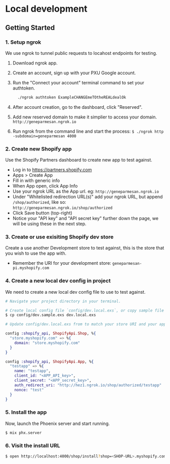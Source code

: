 # Local development

## Getting Started

### 1. Setup ngrok

We use ngrok to tunnel public requests to locahost endpoints for testing.

1.  Download ngrok app.
2.  Create an account, sign up with your PXU Google account.
3.  Run the "Connect your account" terminal command to set your authtoken.


    ```sh
      ./ngrok authtoken ExampleCHANGEmeTOtheREALdealOk
    ```

4.  After account creation, go to the dashboard, click "Reserved".
5.  Add new reserved domain to make it simplier to access your domain.
    `http://geneparmesan.ngrok.io`
6.  Run ngrok from the command line and start the process:
    `$ ./ngrok http -subdomain=geneparmesan 4000`

### 2. Create new Shopify app

Use the Shopify Partners dashboard to create new app to test against.

- Log in to https://partners.shopify.com
- Apps > Create App
- Fill in with generic info
- When App open, click App Info
- Use your ngrok URL as the App url. eg: `http://geneparmesan.ngrok.io`
- Under "Whitelisted redirection URL(s)" add your ngrok URL, but append `/shop/authorized`, like so: `http://geneparmesan.ngrok.io/shop/authorized`
- Click Save button (top-right)
- Notice your "API key" and "API secret key" further down the page, we will be using these in the next step.

### 3. Create or use exisiting Shopify dev store

Create a use another Development store to test against, this is the store that you wish to use the app with.

- Remember the URI for your development store: `geneparmesan-pi.myshopify.com`

### 4. Create a new local dev config in project

We need to create a new local dev config file to use to test against.

```sh
# Navigate your project directory in your terminal.

# Create local config file `config/dev.local.exs`, or copy sample file
$ cp config/dev.sample.exs dev.local.exs
```

```elixir
# Update config/dev.local.exs from to match your store URI and your app's API and secret key.

config :shopify_api, ShopifyApi.Shop, %{
  "store.myshopify.com" => %{
    domain: "store.myshopify.com"
  }
}

config :shopify_api, ShopifyApi.App, %{
  "testapp" => %{
    name: "testapp",
    client_id: "<APP_API_key>",
    client_secret: "<APP_secret_key>",
    auth_redirect_uri: "http://hez1.ngrok.io/shop/authorized/testapp"
    nonce: "test"
  }
}
```

### 5. Install the app

Now, launch the Phoenix server and start running.

```sh
$ mix phx.server
```

### 6. Visit the install URL

```sh
$ open http://localhost:4000/shop/install?shop=<SHOP-URL>.myshopify.com&app=<APP-NANE>
```
